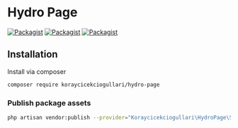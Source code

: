 # Hydro Page

[![Packagist](https://img.shields.io/packagist/v/koraycicekciogullari/hydro-page.svg)](https://packagist.org/packages/koraycicekciogullari/hydro-page)
[![Packagist](https://poser.pugx.org/koraycicekciogullari/hydro-page/d/total.svg)](https://packagist.org/packages/koraycicekciogullari/hydro-page)
[![Packagist](https://img.shields.io/packagist/l/koraycicekciogullari/hydro-page.svg)](https://packagist.org/packages/koraycicekciogullari/hydro-page)

## Installation

Install via composer
```bash
composer require koraycicekciogullari/hydro-page
```

### Publish package assets

```bash
php artisan vendor:publish --provider="Koraycicekciogullari\HydroPage\ServiceProvider"
```
